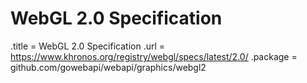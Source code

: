 # WebGL 2.0 Specification

.title = WebGL 2.0 Specification
.url = <https://www.khronos.org/registry/webgl/specs/latest/2.0/>
.package = github.com/gowebapi/webapi/graphics/webgl2
